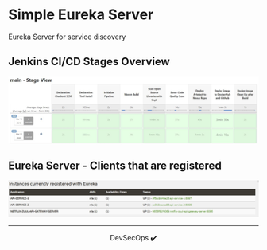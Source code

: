 # Simple Eureka Server
Eureka Server for service discovery

## Jenkins CI/CD Stages Overview

![](https://raw.githubusercontent.com/JMS-PATH/eureka-server/main/ci-cd-pipeline-view.JPG?token=GHSAT0AAAAAABRQ6RZRD5SHNDEK2R3OHGSUYRMWRUA)

## Eureka Server - Clients that are registered

![](https://raw.githubusercontent.com/JMS-PATH/eureka-server/main/Eureka%20Clients.JPG)

---
<p align="center"> DevSecOps ✔️ </p>

